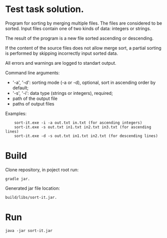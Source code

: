 # Test task solution.

Program for sorting by merging multiple files. The files are considered to be sorted.
Input files contain one of two kinds of data: integers or strings.

The result of the program is a new file sorted ascending or descending.

If the content of the source files does not allow merge sort, a partial sorting is performed by skipping incorrectly input sorted data.

All errors and warnings are logged to standart output.

Command line arguments:
  - '-a', '-d': sorting mode (-a or -d), optional, sort in ascending order by default;
  - '-s', '-i': data type (strings or integers), required;
  - path of the output file
  - paths of output files

Examples:

        sort-it.exe -i -a out.txt in.txt (for ascending integers)
        sort-it.exe -s out.txt in1.txt in2.txt in3.txt (for ascending lines)
        sort-it.exe -d -s out.txt in1.txt in2.txt (for descending lines)

# Build
Clone repository, in poject root run:
    
    gradle jar.
Generated jar file location: 
    
    build/libs/sort-it.jar.

# Run
    java -jar sort-it.jar
